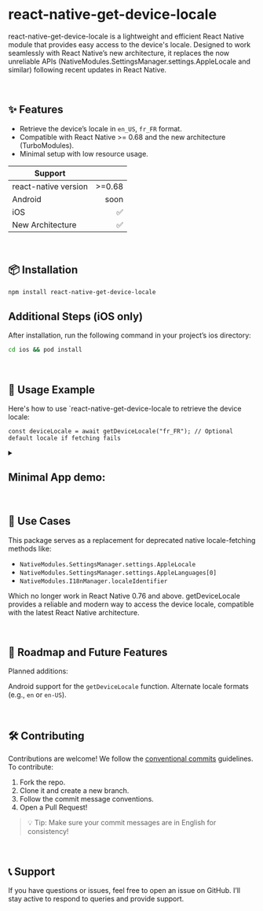 # react-native-get-device-locale
react-native-get-device-locale is a lightweight and efficient React Native module that provides easy access to the device's locale. Designed to work seamlessly with React Native’s new architecture, it replaces the now unreliable APIs (NativeModules.SettingsManager.settings.AppleLocale and similar) following recent updates in React Native.

<br />

## ✨ Features
- Retrieve the device’s locale in `en_US`, `fr_FR` format.
- Compatible with React Native >= 0.68 and the new architecture (TurboModules).
- Minimal setup with low resource usage.

| Support |  |
| ----------- | -----------: |
| react-native version      | >=0.68 |
| Android   | soon |
| iOS   | ✅ |
| New Architecture   | ✅ |

<br />

## 📦 Installation
```bash
npm install react-native-get-device-locale
```

## Additional Steps (iOS only)
After installation, run the following command in your project’s ios directory:
```bash
cd ios && pod install
```

<br />

## 📖 Usage Example
Here's how to use `react-native-get-device-locale to retrieve the device locale:
```tsx
const deviceLocale = await getDeviceLocale("fr_FR"); // Optional default locale if fetching fails
```
<details>

<summary><h2>Minimal App demo:</h2></summary>

```tsx
import { useState, useEffect } from 'react';
import { View, Text } from 'react-native';
import { getDeviceLocale } from 'react-native-get-device-locale';

export default function App() {
  const [locale, setLocale] = useState<string | null>(null);

  useEffect(() => {
    (async () => {
      const deviceLocale = await getDeviceLocale();
      setLocale(deviceLocale);
    })();
  }, []);

  return (
    <View style={{ flex: 1, alignItems: 'center', justifyContent: 'center' }}>
      <Text>Device Locale: {locale}</Text>
    </View>
  );
}
```
</details>


<br />

## 💼 Use Cases

This package serves as a replacement for deprecated native locale-fetching methods like:
- `NativeModules.SettingsManager.settings.AppleLocale`
- `NativeModules.SettingsManager.settings.AppleLanguages[0]`
- `NativeModules.I18nManager.localeIdentifier`

Which no longer work in React Native 0.76 and above. getDeviceLocale provides a reliable and modern way to access the device locale, compatible with the latest React Native architecture.

<br />

## 🔄 Roadmap and Future Features
Planned additions:

Android support for the `getDeviceLocale` function.
Alternate locale formats (e.g., `en` or `en-US`).

<br />

## 🛠️ Contributing
Contributions are welcome! We follow the [conventional commits](https://www.conventionalcommits.org/en/v1.0.0/) guidelines. To contribute:

1. Fork the repo.
2. Clone it and create a new branch.
3. Follow the commit message conventions.
4. Open a Pull Request!
> 💡 Tip: Make sure your commit messages are in English for consistency!

<br />

## 📞 Support
If you have questions or issues, feel free to open an issue on GitHub. I’ll stay active to respond to queries and provide support.

